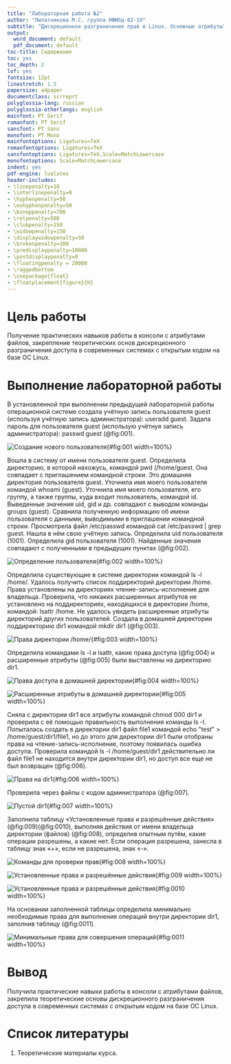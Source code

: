 ```yaml
---
title: "Лабораторная работа №2"
author: "Липатникова М.С. группа НФИбд-02-19"
subtitle: "Дискреционное разграничение прав в Linux. Основные атрибуты"
output:
  word_document: default
  pdf_document: default
toc-title: Содержание
toc: yes
toc_depth: 2
lof: yes
fontsize: 12pt
linestretch: 1.5
papersize: a4paper
documentclass: scrreprt
polyglossia-lang: russian
polyglossia-otherlangs: english
mainfont: PT Serif
romanfont: PT Serif
sansfont: PT Sans
monofont: PT Mono
mainfontoptions: Ligatures=TeX
romanfontoptions: Ligatures=TeX
sansfontoptions: Ligatures=TeX,Scale=MatchLowercase
monofontoptions: Scale=MatchLowercase
indent: yes
pdf-engine: lualatex
header-includes:
- \linepenalty=10
- \interlinepenalty=0
- \hyphenpenalty=50
- \exhyphenpenalty=50
- \binoppenalty=700
- \relpenalty=500
- \clubpenalty=150
- \widowpenalty=150
- \displaywidowpenalty=50
- \brokenpenalty=100
- \predisplaypenalty=10000
- \postdisplaypenalty=0
- \floatingpenalty = 20000
- \raggedbottom
- \usepackage{float}
- \floatplacement{figure}{H}
---
```


# Цель работы

Получение практических навыков работы в консоли с атрибутами файлов, закрепление теоретических основ дискреционного разграничения доступа в современных системах с открытым кодом на базе ОС Linux.

# Выполнение лабораторной работы

В установленной при выполнении предыдущей лабораторной работы операционной системе создала учётную запись пользователя guest (используя учётную запись администратора): useradd guest. Задала пароль для пользователя guest (использую учётнуя запись администратора): passwd guest (@fig:001).

![Создание нового пользователя](1.png){#fig:001 width=100%}

Вошла в систему от имени пользователя guest. Определила директорию, в которой нахожусь, командой pwd (/home/guest. Она совпадает с приглашением командной строки. Это домашняя директория пользователя guest. Уточнила имя моего пользователя командой whoami (guest). Уточнила имя моего пользователя, его группу, а также группы, куда входит пользователь, командой id. Выведенные значения uid, gid и др. совпадают с выводом команды groups (guest). Сравнила полученную информацию об имени пользователя с данными, выводимыми в приглашении командной строки. Просмотрела файл /etc/passwd командой cat /etc/passwd | grep guest. Нашла в нём свою учётную запись. Определила uid пользователя (1001). Определила gid пользователя (1001). Найденные значения совпадают с полученными в предыдущих пунктах (@fig:002).

![Определение пользователя](2.png){#fig:002 width=100%}

Определила существующие в системе директории командой ls -l /home/.
Удалось получить список поддиректорий директории /home. Права установлены на директориях чтение-запись-исполнение для владельца. Проверила, что никаких расширенных атрибутов не установлено на поддиректориях, находящихся в директории /home, командой: lsattr /home. Не удалось увидеть расширенные атрибуты директорий других пользователей. Создала в домашней директории поддиректорию dir1 командой mkdir dir1 (@fig:003).

![Права директории /home/](3.png){#fig:003 width=100%}

Определила командами ls -l и lsattr, какие права доступа (@fig:004) и расширенные атрибуты (@fig:005) были выставлены на директорию dir1.

![Права доступа в домашней директории](4.png){#fig:004 width=100%}

![Расширенные атрибуты в домашней директории](5.png){#fig:005 width=100%}

Сняла с директории dir1 все атрибуты командой chmod 000 dir1 и проверила с её помощью правильность выполнения команды ls -l. Попыталась создать в директории dir1 файл file1 командой echo "test" > /home/guest/dir1/file1, но до этого для директории dir1 были отобраны права на чтение-запись-исполнение, поэтому появилась ошибка доступа. Проверила командой ls -l /home/guest/dir1 действительно ли файл file1 не находится внутри директории dir1, но доступ все еще не был возвращен (@fig:006).

![Права на dir1](6.png){#fig:006 width=100%}

Проверила через файлы с кодом администратора (@fig:007).

![Пустой dir1](7.png){#fig:007 width=100%}

Заполнила таблицу «Установленные права и разрешённые действия» (@fig:009)(@fig:0010), выполняя действия от имени владельца директории (файлов) (@fig:008), определив опытным путём, какие операции разрешены, а какие нет. Если операция разрешена, занесла в таблицу знак «+», если не разрешена, знак «-».

![Команды для проверки прав](8.png){#fig:008 width=100%}

![Установленные права и разрешённые действия](9.png){#fig:009 width=100%}

![Установленные права и разрешённые действия](10.png){#fig:0010 width=100%}

На основании заполненной таблицы определила минимально необходимые права для выполнения операций внутри директории dir1, заполнив таблицу (@fig:0011).

![Минимальные права для совершения операций](11.png){#fig:0011 width=100%}

# Вывод

Получила практические навыки работы в консоли с атрибутами файлов, закрепила теоретические основы дискреционного разграничения доступа в современных системах с открытым кодом на базе ОС Linux.

# Список литературы

1. Теоретические материалы курса.

